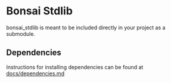 
# Bonsai Stdlib

bonsai_stdlib is meant to be included directly in your project as a submodule.

## Dependencies

Instructions for installing dependencies can be found at [docs/dependencies.md](docs/dependencies.md)
